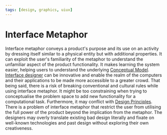 ```yaml
---
tags: [design, graphics, uiux]
---
```


# Interface Metaphor

Interface metaphor conveys a product's purpose and its use on an activity by
dressing itself similar to a physical entity but with additional properties. It
can exploit the user's familiarity of the metaphor to understand the unfamiliar
aspect of the product functionality. It makes learning the system easier,
helping users to understand the underlying [Conceptual Model](202304152151.md).
[Interface designer](202303242108.md) can be innovative and enable the realm of
the computers and their applications to be made more accessible to a greater
crowd. That being said, there is a risk of breaking conventional and cultural
rules while using interface metaphor. It might be too constraining when trying
to conceptualise the problem space to add new functionality for a computational
task. Furthermore, it may conflict with [Design Principles](202304081725.md).
There is a problem of interface metaphor that restrict the user from utilising
the full power of the product beyond the implication from the metaphor. The
designers may overly translate existing bad design literally and fixate on
well-known technologies and past design without exploring their own
creativeness.
